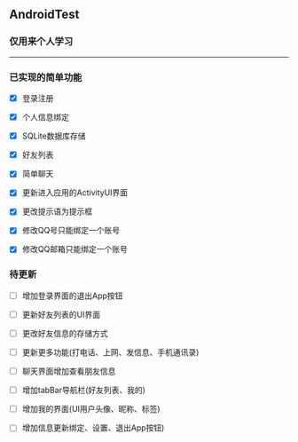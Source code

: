 ## AndroidTest
### 仅用来个人学习
---------
### 已实现的简单功能
- [x] 登录注册
- [x] 个人信息绑定
- [x] SQLite数据库存储
- [x] 好友列表
- [x] 简单聊天
- [x] 更新进入应用的ActivityUI界面
- [x] 更改提示语为提示框
- [x] 修改QQ号只能绑定一个账号
- [x] 修改QQ邮箱只能绑定一个账号


### 待更新
- [ ] 增加登录界面的退出App按钮
- [ ] 更新好友列表的UI界面
- [ ] 更改好友信息的存储方式
- [ ] 更新更多功能(打电话、上网、发信息、手机通讯录)
- [ ] 聊天界面增加查看朋友信息
- [ ] 增加tabBar导航栏(好友列表、我的)
- [ ] 增加我的界面(UI用户头像、昵称、标签)
- [ ] 增加信息更新绑定、设置、退出App按钮)

